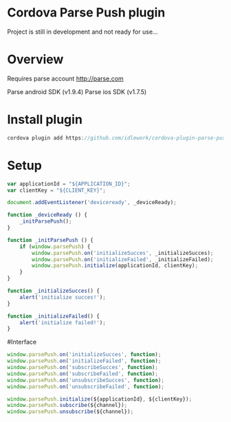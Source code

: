 Cordova Parse Push plugin
=========================
Project is still in development and not ready for use...

# Overview #
Requires parse account http://parse.com

Parse android SDK (v1.9.4)
Parse ios SDK (v1.7.5)

# Install plugin
```c
cordova plugin add https://github.com/idlework/cordova-plugin-parse-push
```

# Setup
```javascript
var applicationId = "${APPLICATION_ID}";
var clientKey = "${CLIENT_KEY}";

document.addEventListener('deviceready', _deviceReady);

function _deviceReady () {
	_initParsePush();
}

function _initParsePush () {
	if (window.parsePush) {
		window.parsePush.on('initializeSucces', _initializeSucces);
		window.parsePush.on('initializeFailed', _initializeFailed);
		window.parsePush.initialize(applicationId, clientKey);
	}
}

function _initializeSucces() {
	alert('initialize succes!');
}

function _initializeFailed() {
	alert('initialize failed!');
}
```

#Interface
```javascript
window.parsePush.on('initializeSucces', function);
window.parsePush.on('initializeFailed', function);
window.parsePush.on('subscribeSucces', function);
window.parsePush.on('subscribeFailed', function);
window.parsePush.on('unsubscribeSucces', function);
window.parsePush.on('unsubscribeFailed', function);

window.parsePush.initialize(${applicationId}, ${clientKey});
window.parsePush.subscribe(${channel});
window.parsePush.unsubscribe(${channel});
```